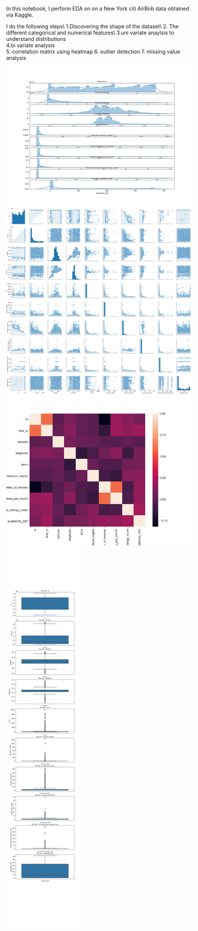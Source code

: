 In this notebook, I perform EDA on on a New York citi AirBnb data obtained via Kaggle.

I do the following steps\ 
1.Discovering the shape of the dataset\ 
2. The different categorical and numerical features\ 
3.uni variate anaylsis to understand distributions \
4.bi variate analysis \
5. correlation matrix using heatmap 
6. outlier detection 
7. missing value analysis

![Alt text](/Edapic1.png?raw=true "Title")
![Alt text](/Edapic2.png?raw=true "Title")
![Alt text](/Edapic3.png?raw=true "Title")
![Alt text](/Edapic4.png?raw=true "Title")
